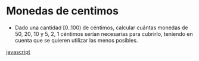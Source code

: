 # Monedas de centimos

* Dado una cantidad [0..100) de céntimos, calcular cuántas monedas de 50, 20, 10 y 5, 2, 1 céntimos serían necesarias para cubrirlo, teniendo en cuenta que se quieren utilizar las menos posibles.

[javascript](https://github.com/USantaTecla-mathematics/javascript/blob/master/sentenciasAlternativas/Monedas%20de%20centimos/Monedas%20de%20centimos.js)

